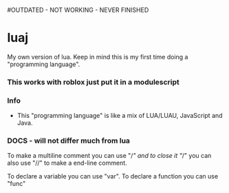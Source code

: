 #OUTDATED - NOT WORKING - NEVER FINISHED

# luaj
My own version of lua. Keep in mind this is my first time doing a "programming language".


### This works with roblox just put it in a modulescript

### Info
- This "programming language" is like a mix of LUA/LUAU, JavaScript and Java.

### DOCS - will not differ much from lua
To make a multiline comment you can use "/*" and to close it "*/"
you can also use "//" to make a end-line comment.

To declare a variable you can use "var".
To declare a function you can use "func"
